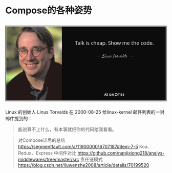 # Compose的各种姿势

## ![talk](assets/talk.jpeg)

Linux 的创始人 Linus Torvalds 在 2000-08-25 给linux-kernel 邮件列表的一封邮件提到的：

> 能说算不上什么，有本事就把你的代码给我看看。


> 对Compose详尽的总结
> https://segmentfault.com/a/1190000016707187#item-7-5
> Koa、Redux、Express 中间件对比
> https://github.com/nanjixiong218/analys-middlewares/tree/master/src
> 责任链模式
> https://blog.csdn.net/liuwenzhe2008/article/details/70199520





